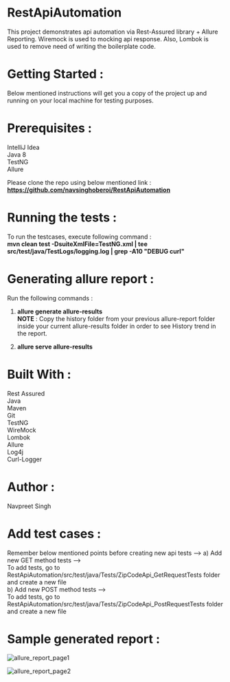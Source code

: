 # RestApiAutomation
This project demonstrates api automation via Rest-Assured library + Allure Reporting. Wiremock is used to mocking api response. 
Also, Lombok is used to remove need of writing the boilerplate code.

# Getting Started :
Below mentioned instructions will get you a copy of the project up and running on your local machine for testing purposes.

# Prerequisites :
IntelliJ Idea                                                                                                                                                                                  
Java 8                                                                                                                                                                  
TestNG                      
Allure                                                     

Please clone the repo using below mentioned link :                                                       
**https://github.com/navsinghoberoi/RestApiAutomation**

# Running the tests :                                                                                             
To run the testcases, execute following command :                                
**mvn clean test -DsuiteXmlFile=TestNG.xml | tee src/test/java/TestLogs/logging.log | grep -A10 "DEBUG curl"**


# Generating allure report :
Run the following commands :

1. **allure generate allure-results**                                                      
**NOTE** : Copy the history folder from your previous allure-report folder inside your current allure-results folder in order to see History trend in the report.                                                           

2. **allure serve allure-results**

# Built With :
Rest Assured                                
Java                                  
Maven                                       
Git                                       
TestNG                                        
WireMock                                                
Lombok                                            
Allure                                            
Log4j                                                     
Curl-Logger                             

# Author :
Navpreet Singh

# Add test cases :
Remember below mentioned points before creating new api tests --> 
a) Add new GET method tests -->                                                                                                       
To add tests, go to RestApiAutomation/src/test/java/Tests/ZipCodeApi_GetRequestTests folder and create a new file                                                
b) Add new POST method tests -->                                                                                                        
To add tests, go to RestApiAutomation/src/test/java/Tests/ZipCodeApi_PostRequestTests folder and create a new file                      

# Sample generated report :

![allure_report_page1](https://user-images.githubusercontent.com/21955275/86487677-5baed400-bd7c-11ea-9f64-38a06dff807b.png)

![allure_report_page2](https://user-images.githubusercontent.com/21955275/86487687-62d5e200-bd7c-11ea-930e-2ccbf76f8cc3.png)

